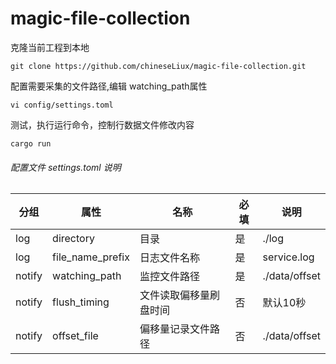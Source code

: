 # magic-file-collection
克隆当前工程到本地
```
git clone https://github.com/chineseLiux/magic-file-collection.git
```
配置需要采集的文件路径,编辑 watching_path属性
```
vi config/settings.toml
```
测试，执行运行命令，控制行数据文件修改内容
```
cargo run
```

###### 配置文件 settings.toml 说明
| 分组     | 属性               | 名称          | 必填  | 说明            |
|--------|------------------|-------------|-----|---------------|
| log    | directory        | 目录          | 是   | ./log         |
| log    | file_name_prefix | 日志文件名称      | 是   | service.log   |
| notify | watching_path    | 监控文件路径      | 是   | ./data/offset |
| notify | flush_timing     | 文件读取偏移量刷盘时间 | 否   | 默认10秒         |
| notify | offset_file      | 偏移量记录文件路径   | 否   | ./data/offset |

